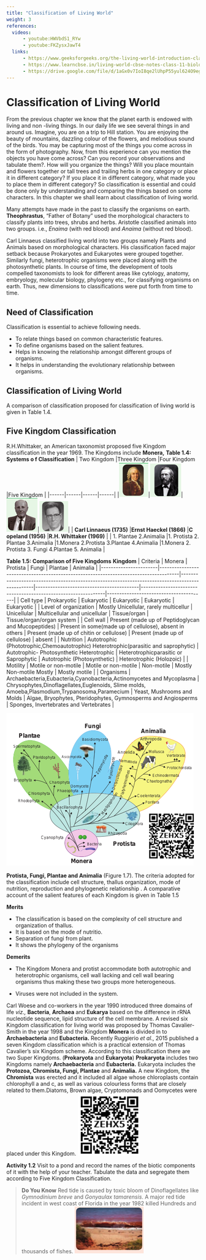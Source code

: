 ```yaml
---
title: "Classification of Living World"
weight: 3
references:
  videos:
      - youtube:HWVbdS1_RYw
      - youtube:FKZysxJawT4
  links:
      - https://www.geeksforgeeks.org/the-living-world-introduction-classification-characteristics-faqs/
      - https://www.learncbse.in/living-world-cbse-notes-class-11-biology/
      - https://drive.google.com/file/d/1aGx0v7IoI8qe2lUhpP55yul624O9egHm/view
---
```


# Classification of Living World

From the previous chapter we know that the planet earth is endowed with living and non -living things. In our daily life we see several things in and around us. Imagine, you are on a trip to Hill station. You are enjoying the beauty of mountains, dazzling colour of the flowers, and melodious sound of the birds. You may be capturing most of the things you come across in the form of photography. Now, from this experience can you mention the objects you have come across? Can you record your observations and tabulate them?. How will you organize the things? Will you place mountain and flowers together or tall trees and trailing herbs in one category or place it in different category? If you place it in different category, what made you to place them in different category? So classification is essential and could be done only by understanding and comparing the things based on some characters. In this chapter we shall learn about classification of living world.

Many attempts have made in the past to classify the organisms on earth. **Theophrastus**, “Father of Botany” used the morphological characters to classify plants into trees, shrubs and herbs. Aristotle classified animals into two groups. i.e., _Enaima_ (with red blood) and _Anaima_ (without red blood).

Carl Linnaeus classified living world into two groups namely Plants and Animals based on morphological characters. His classification faced major setback because Prokaryotes and Eukaryotes were grouped together. Similarly fungi, heterotrophic organisms were placed along with the photosynthetic plants. In course of time, the development of tools compelled taxonomists to look for different areas like cytology, anatomy, embryology, molecular biology, phylogeny etc., for classifying organisms on earth. Thus, new dimensions to classifications were put forth from time to time.

## Need of Classification

Classification is essential to achieve following needs.

- To relate things based on common characteristic features.
- To define organisms based on the salient features.
- Helps in knowing the relationship amongst different groups of organisms.
- It helps in understanding the evolutionary relationship between organisms.

## Classification of Living World

A comparison of classification proposed for classification of living world is given in Table 1.4.

## Five Kingdom Classification

R.H.Whittaker, an American taxonomist proposed five Kingdom classification in the year 1969. The Kingdoms include **Monera,**
**Table 1.4: Systems o f Classification**
| Two Kingdom |Three Kingdom |Four Kingdom |Five Kingdom |
|------|------|------|------|
|![Alt text](card.png)|![Alt text](three.png)|![Alt text](four.png)|![Alt text](five.png)|
| **Carl Linnaeus (1735)** |**Ernst Haeckel (1866)** |**C opeland (1956)** |**R.H. Whittaker (1969)** |
| 1. Plantae 2.Animalia |1. Protista 2. Plantae 3.Animalia |1.Monera 2.Protista 3.Plantae 4.Animalia |1.Monera 2. Protista 3. Fungi 4.Plantae 5. Animalia |



**Table 1.5: Comparison of Five Kingdoms**
**Kingdom**
| Criteria              | Monera                                                                               | Protista                                                                                       | Fungi                                    | Plantae                                                       | Animalia                               |
|-----------------------|--------------------------------------------------------------------------------------|------------------------------------------------------------------------------------------------|------------------------------------------|---------------------------------------------------------------|----------------------------------------|
| Cell type             | Prokaryotic                                                                          | Eukaryotic                                                                                     | Eukaryotic                               | Eukaryotic                                                    | Eukaryotic                             |
| Level of organization | Mostly Unicellular, rarely multicellur                                               | Unicellular                                                                                    | Multicellular and unicellular            | Tissue/organ                                                  | Tissue/organ/organ system              |
| Cell wall             | Present (made up of Peptidoglycan and Mucopeptides)                                  | Present in some(made up of cellulose), absent in others                                        | Present (made up of chitin or cellulose) | Present (made up of cellulose)                                | absent                                 |
| Nutrition             | Autotrophic (Phototrophic,Chemoautotrophic) Heterotrophic(parasitic and saprophytic) | Autotrophic- Photosynthetic Heterotrophic                                                      | Heterotrophicparasitic or Saprophytic    | Autotrophic (Photosynthetic)                                  | Heterotrophic (Holozoic)               |
| Motility              | Motile or non-motile                                                                 | Motile or non-motile                                                                           | Non-motile                               | Mostly Non-motile Mostly                                      | Mostly motile                          |
| Organisms             | Archaebacteria,Eubacteria,Cyanobacteria,Actinomycetes and Mycoplasma                 | Chrysophytes,Dinoflagellates,Euglenoids, Slime molds, Amoeba,Plasmodium,Trypanosoma,Paramecium | Yeast, Mushrooms and Molds               | Algae, Bryophytes, Pteridophytes, Gymnosperms and Angiosperms | Sponges, Invertebrates and Vertebrates |

![Alt text](1.11.png)

**Protista, Fungi, Plantae and Animalia** (Figure 1.7). The criteria adopted for the classification include cell structure, thallus organization, mode of nutrition, reproduction and phylogenetic relationship . A comparative account of the salient features of each Kingdom is given in Table 1.5

**Merits**

- The classification is based on the complexity of cell structure and organization of thallus.
- It is based on the mode of nutritio.
- Separation of fungi from plant.
- It shows the phylogeny of the organisms

**Demerits**

- The Kingdom Monera and protist accommodate both autotrophic and heterotrophic organisms, cell wall lacking and cell wall bearing organisms thus making these two groups more heterogeneous.

- Viruses were not included in the system.

Carl Woese and co-workers in the year 1990 introduced three domains of life _viz.,_ **Bacteria**, **Archaea** and **Eukarya** based on the difference in rRNA nucleotide sequence, lipid structure of the cell membrane. A revised six Kingdom classification for living world was proposed by Thomas Cavalier-Smith in the year 1998 and the Kingdom **Monera** is divided in to **Archaebacteria** and **Eubacteria.** Recently Ruggierio _et al_., 2015 published a seven Kingdom classification which is a practical extension of Thomas Cavalier’s six Kingdom scheme. According to this classification there are two Super Kingdoms. (**Prokaryota** and **Eukaryota**) **Prokaryota** includes two Kingdoms namely **Archaebacteria** and **Eubacteria.** Eukaryota includes the **Protozoa, Chromista, Fungi, Plantae** and **Animalia.** A new Kingdom, the **Chromista** was erected and it included all algae whose chloroplasts contain chlorophyll a and c, as well as various colourless forms that are closely related to them.Diatoms, Brown algae, Cryptomonads and Oomycetes were placed under this Kingdom.
![Alt text](qr.2.png)

**Activity 1.2**
Visit to a pond and record the names of the biotic components of it with the help of your teacher. Tabulate the data and segregate them according to Five Kingdom Classification.

> **Do You Know**
> Red tide is caused by toxic bloom of Dinoflagellates like _Gymnodinium_ _breve_ and _Gonyaulax_ _tamarensis_. A major red tide incident in west coast of Florida in the year 1982 killed Hundreds and thousands of fishes.
> ![Alt text](1.12.png)
